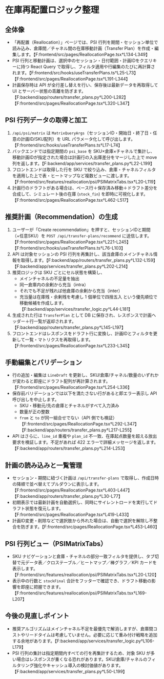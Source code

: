 # 在庫再配置ロジック整理

## 全体像
- 「再配置（Reallocation）」ページでは、PSI 行列を期間・セッション単位で読み込み、倉庫間／チャネル間の在庫移動計画（Transfer Plan）を作成・編集します。【F:frontend/src/pages/ReallocationPage.tsx†L134-L349】
- PSI 行列と移動計画は、選択中のセッション・日付範囲・計画IDをクエリキーに持つ React Query で取得し、フィルタ適用や行編集のたびに再計算されます。【F:frontend/src/hooks/useTransferPlans.ts†L25-L73】【F:frontend/src/pages/ReallocationPage.tsx†L191-L344】
- 計画保存時は API が全行差し替えを行い、保存後は最新データを再取得して UI とサーバー状態の乖離を防ぎます。【F:backend/app/routers/transfer_plans.py†L200-L282】【F:frontend/src/pages/ReallocationPage.tsx†L320-L347】

## PSI 行列データの取得と加工
1. `/api/psi/matrix` は `MatrixQueryArgs`（セッションID・開始日・終了日・任意の計画ID/SKU配列）を URL パラメータ化して呼び出します。【F:frontend/src/hooks/useTransferPlans.ts†L17-L74】
2. バックエンドでは指定期間の `psi_base` を SKU×倉庫×チャネルで集計し、移動計画IDが指定された場合は計画行の入出庫差分をマージした上で move 列を返します。【F:backend/app/services/transfer_plans.py†L22-L199】
3. フロントエンドは取得した行を SKU で絞り込み、倉庫・チャネルフィルタを適用した上で表・ヒートマップなど複数ビューに渡します。【F:frontend/src/features/reallocation/psi/PSIMatrixTabs.tsx†L20-L119】
4. 計画行のドラフトがある場合は、ベース行＋保存済み移動＋ドラフト差分を合成して、シミュレート後の在庫 (`stock_fin`) を即時に可視化します。【F:frontend/src/pages/ReallocationPage.tsx†L462-L517】

## 推奨計画（Recommendation）の生成
1. ユーザーが「Create recommendation」を押すと、セッションIDと期間（+任意SKU）を `POST /api/transfer-plans/recommend` に送信します。【F:frontend/src/pages/ReallocationPage.tsx†L221-L245】【F:frontend/src/hooks/useTransferPlans.ts†L76-L103】
2. API は対象セッションの PSI 行列を再集計し、該当倉庫のメインチャネル情報を取得します。【F:backend/app/routers/transfer_plans.py†L132-L159】【F:backend/app/services/transfer_plans.py†L202-L214】
3. 推奨ロジックは SKU ごとにセル状態を構築し、
   - メインチャネルの不足量を抽出
   - 同一倉庫内の余剰から充当（intra）
   - それでも不足が残れば他倉庫の余剰から充当（inter）
   - 充当量は在庫残・余剰残を考慮し 1 個単位で四捨五入
   という優先順位で移動候補を作成します。【F:backend/app/services/transfer_logic.py†L44-L181】
4. 生成された行は `TransferPlan` として DB に保存され、レスポンスで計画ヘッダー＋行一覧が返却されます。【F:backend/app/routers/transfer_plans.py†L145-L197】
5. フロントエンドはレスポンスをドラフト行に変換し、計画IDとフィルタを更新して一覧・マトリクスを再取得します。【F:frontend/src/pages/ReallocationPage.tsx†L233-L345】

## 手動編集とバリデーション
- 行の追加・編集は `LineDraft` を更新し、SKU/倉庫/チャネル/数量のいずれかが変わると即座にドラフト配列が再計算されます。【F:frontend/src/pages/ReallocationPage.tsx†L254-L336】
- 保存前バリデーションでは以下を満たさない行があると即エラー表示し API 呼び出しを中止します。
  - SKU・移動元/先の倉庫とチャネルがすべて入力済み
  - 数量が正の整数
  - `from` と `to` が同一組合せでない（API 側でも検証）【F:frontend/src/pages/ReallocationPage.tsx†L292-L347】【F:backend/app/routers/transfer_plans.py†L217-L255】
- API はさらに、`line_id` 重複や `plan_id` 不一致、在庫起点数量を超える放出要求を検証します。不足があれば 422 エラーで詳細メッセージを返します。【F:backend/app/routers/transfer_plans.py†L214-L253】

## 計画の読み込みと一覧管理
- セッション・期間に紐づく計画は `/api/transfer-plans` で取得し、作成日時の降順で並べ替えてプルダウンに表示します。【F:frontend/src/pages/ReallocationPage.tsx†L403-L447】【F:backend/app/routers/transfer_plans.py†L30-L77】
- 初期表示では最新計画を自動選択し、同時にサイレントロードを実行してドラフト状態を復元します。【F:frontend/src/pages/ReallocationPage.tsx†L419-L433】
- 計画ID変更・削除などで選択肢から外れた場合は、自動で選択を解除し不整合を防ぎます。【F:frontend/src/pages/ReallocationPage.tsx†L453-L460】

## PSI 行列ビュー（PSIMatrixTabs）
- SKU ナビゲーションと倉庫・チャネルの部分一致フィルタを提供し、タブ切替で元データ表／クロステーブル／ヒートマップ／棒グラフ／KPI カードを表示します。【F:frontend/src/features/reallocation/psi/PSIMatrixTabs.tsx†L20-L120】
- 表示中の行数と `stockFinal` 合計をフッターで確認でき、ドラフト移動の影響を即座に把握できます。【F:frontend/src/features/reallocation/psi/PSIMatrixTabs.tsx†L169-L207】

## 今後の見直しポイント
- 推奨アルゴリズムはメインチャネル不足を最優先で解消しますが、倉庫間コストやリードタイムは考慮していません。必要に応じて重み付け戦略を追加する余地があります。【F:backend/app/services/transfer_logic.py†L106-L179】
- PSI 行列の集計は指定期間内すべての行を再集計するため、対象 SKU が多い場合はレスポンスが重くなる恐れがあります。SKU/倉庫/チャネルのフィルタリング強化やキャッシュ導入の検討価値があります。【F:backend/app/services/transfer_plans.py†L50-L199】
